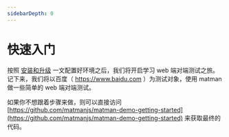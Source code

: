 ```yaml
---
sidebarDepth: 0
---
```


# 快速入门

按照 [安装和升级](../install.md) 一文配置好环境之后，我们将开启学习 web 端对端测试之旅。记下来，我们将以百度（ https://www.baidu.com ）为测试对象，使用 matman 做一些简单的 web 端对端测试。

如果你不想跟着步骤来做，则可以直接访问 [https://github.com/matmanjs/matman-demo-getting-started](https://github.com/matmanjs/matman-demo-getting-started) 来获取最终的代码。
